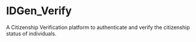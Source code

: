# IDGen_Verify
A Citizenship Verification platform to authenticate and verify the citizenship status of individuals.
